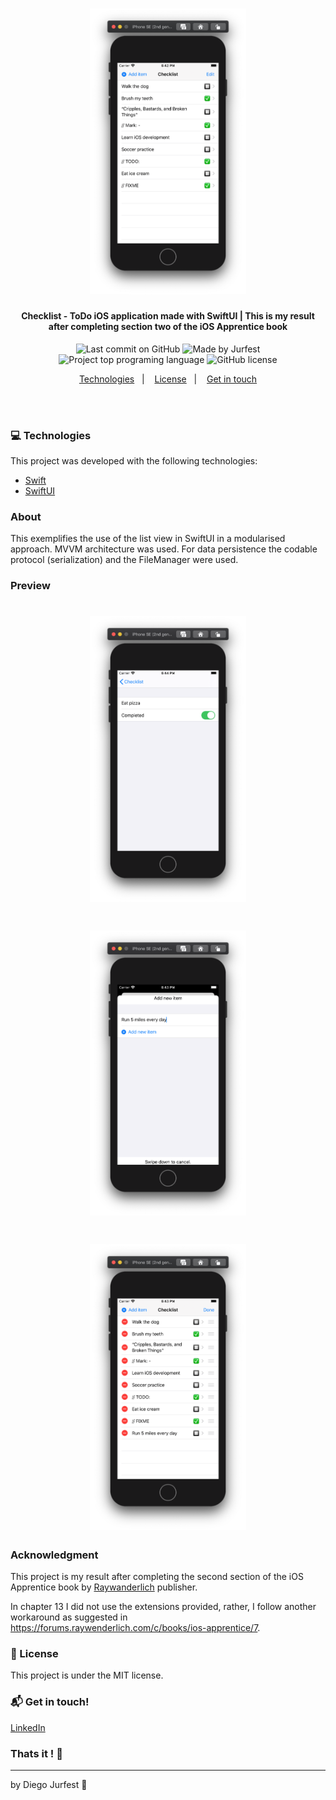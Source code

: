 <h1 align="center">
  <img alt="Preview One" src="./Checklist/Assets.xcassets/previewD.imageset/previewD.png" width="250px"/>
    <br>
</h1>

<h4 align="center">
  Checklist - ToDo iOS application made with SwiftUI | This is my result after completing section two of the iOS Apprentice book
</h4>

<p align="center">
<img alt="Last commit on GitHub" src="https://img.shields.io/github/last-commit/Jurfest/Checklist-SwiftUI">
<img alt="Made by Jurfest" src="https://img.shields.io/badge/made%20by-Jurfest-%20">
<img alt="Project top programing language" src="https://img.shields.io/github/languages/top/Jurfest/Checklist-SwiftUI">
<img alt="GitHub license" src="https://img.shields.io/github/license/Jurfest/Checklist-SwiftUI">
</p> 


<p align="center">
  <a href="#computer-technologies">Technologies</a>&nbsp;&nbsp;&nbsp;|&nbsp;&nbsp;&nbsp;
  <!-- <a href="#installing-the-application">How to run</a>&nbsp;&nbsp;&nbsp;|&nbsp;&nbsp;&nbsp; -->
  <a href="#page_facing_up-license">License</a>&nbsp;&nbsp;&nbsp;|&nbsp;&nbsp;&nbsp;
  <a href="#mailbox_with_mail-get-in-touch">Get in touch</a>
</p>
<br><br>

### :computer: Technologies

This project was developed with the following technologies:

-  [Swift](https://developer.apple.com/documentation/swift)
-  [SwiftUI](https://developer.apple.com/documentation/swiftui)
<!-- -  [json-server](https://github.com/typicode/json-server) -->

### About

This exemplifies the use of the list view in SwiftUI in a modularised approach.
MVVM architecture was used.
For data persistence the codable protocol (serialization) and the FileManager were used.

### Preview

<h1 align="center">
    <img alt="Preview One" src="./Checklist/Assets.xcassets/previewA.imageset/previewA.png" width="250px"/>
</h1>
<h1 align="center">
    <img alt="Preview Two" src="./Checklist/Assets.xcassets/previewC.imageset/previewC.png" width="250px"/>
</h1>
<h1 align="center">
    <img alt="Preview Three" src="./Checklist/Assets.xcassets/previewB.imageset/previewB.png" width="250px"/>
</h1>

### Acknowledgment

This project is my result after completing the second section of the iOS Apprentice book by [Raywanderlich](https://www.raywenderlich.com) publisher.

In chapter 13 I did not use the extensions provided, rather, I follow another workaround as suggested in https://forums.raywenderlich.com/c/books/ios-apprentice/7.

### :page_facing_up: License

This project is under the MIT license. 

### :mailbox_with_mail: Get in touch!

[LinkedIn](https://www.linkedin.com/in/diegojurfest/)

### Thats it ! :wave:

---

by Diego Jurfest :tada:
